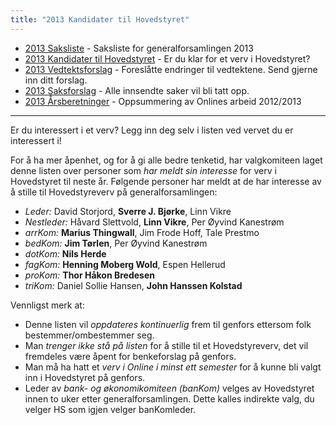 ```yaml
---
title: "2013 Kandidater til Hovedstyret"
---
```


* [2013 Saksliste](/wiki/online/generalforsamlingen/2013/saksliste) - Saksliste for generalforsamlingen 2013
* [2013 Kandidater til Hovedstyret](/wiki/online/generalforsamlingen/2013/valg) - Er du klar for et verv i Hovedstyret?
* [2013 Vedtektsforslag](/wiki/online/generalforsamlingen/2013/vedteksforslag) - Foreslåtte endringer til vedtektene. Send gjerne inn ditt forslag.
* [2013 Saksforslag](/wiki/online/generalforsamlingen/2013/saksforslag) - Alle innsendte saker vil bli tatt opp.
* [2013 Årsberetninger](/wiki/online/generalforsamlingen/2013/aarsberetninger) - Oppsummering av Onlines arbeid 2012/2013

---


Er du interessert i et verv? Legg inn deg selv i listen ved vervet du er interessert i!

For å ha mer åpenhet, og for å gi alle bedre tenketid, har valgkomiteen laget denne listen over personer som *har meldt sin interesse* for verv i Hovedstyret til neste år. Følgende personer har meldt at de har interesse av å stille til Hovedstyreverv på generalforsamlingen:

* *Leder:* David Storjord, __Sverre J. Bjørke__, Linn Vikre
* *Nestleder:* Håvard Slettvold, **Linn Vikre**, Per Øyvind Kanestrøm
* *arrKom:* **Marius Thingwall**, Jim Frode Hoff, Tale Prestmo
* *bedKom:* **Jim Tørlen**, Per Øyvind Kanestrøm
* *dotKom:* **Nils Herde**
* *fagKom:* **Henning Moberg Wold**, Espen Hellerud
* *proKom:* **Thor Håkon Bredesen**
* *triKom:* Daniel Sollie Hansen, **John Hanssen Kolstad**


Vennligst merk at:

* Denne listen vil *oppdateres kontinuerlig* frem til genfors ettersom folk bestemmer/ombestemmer seg.
* Man *trenger ikke stå på listen* for å stille til et Hovedstyreverv, det vil fremdeles være åpent for benkeforslag på genfors.
* Man må ha hatt et *verv i Online i minst ett semester* for å kunne bli valgt inn i Hovedstyret på genfors.
* Leder av *bank- og økonomikomiteen (banKom)* velges av Hovedstyret innen to uker etter generalforsamlingen. Dette kalles indirekte valg, du velger HS som igjen velger banKomleder.
